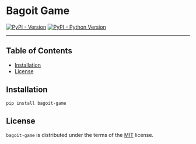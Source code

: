 # Bagoit Game

[![PyPI - Version](https://img.shields.io/pypi/v/bagoit-game.svg)](https://pypi.org/project/bagoit-game)
[![PyPI - Python Version](https://img.shields.io/pypi/pyversions/bagoit-game.svg)](https://pypi.org/project/bagoit-game)

-----

## Table of Contents

- [Installation](#installation)
- [License](#license)

## Installation

```console
pip install bagoit-game
```

## License

`bagoit-game` is distributed under the terms of the [MIT](https://spdx.org/licenses/MIT.html) license.
